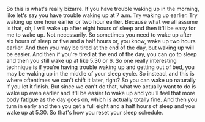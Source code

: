  So this is what's really bizarre. If you have trouble waking up in the morning, like let's say you have trouble waking up at 7 a.m. Try waking up earlier. Try waking up one hour earlier or two hour earlier. Because what we all assume is that, oh, I will wake up after eight hours of sleep and then it'll be easy for me to wake up. Not necessarily. So sometimes you need to wake up after six hours of sleep or five and a half hours or, you know, wake up two hours earlier. And then you may be tired at the end of the day, but waking up will be easier. And then if you're tired at the end of the day, you can go to sleep and then you still wake up at like 5.30 or 6. So one really interesting technique is if you're having trouble waking up and getting out of bed, you may be waking up in the middle of your sleep cycle. So instead, and this is where oftentimes we can't shift it later, right? So you can wake up naturally if you let it finish. But since we can't do that, what we actually want to do is wake up even earlier and it'll be easier to wake up and you'll feel that more body fatigue as the day goes on, which is actually totally fine. And then you turn in early and then you get a full eight and a half hours of sleep and you wake up at 5.30. So that's how you reset your sleep schedule.
